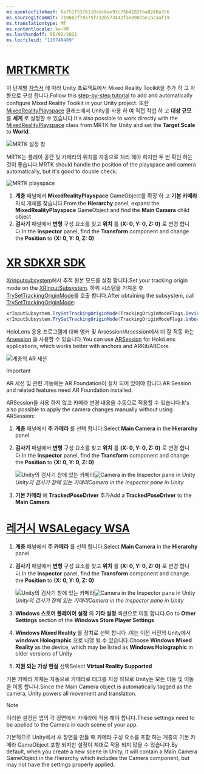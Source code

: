 ```yaml
---
ms.openlocfilehash: 6e751f5376110ddc6ae92c75b4182fba8240a356
ms.sourcegitcommit: 719682f70a75f732b573442fae8987be1acaaf19
ms.translationtype: MT
ms.contentlocale: ko-KR
ms.lasthandoff: 06/02/2021
ms.locfileid: "110748489"
---
```

# <a name="mrtk"></a>[<span data-ttu-id="ff9ed-101">MRTK</span><span class="sxs-lookup"><span data-stu-id="ff9ed-101">MRTK</span></span>](#tab/mrtk)
<!-- NEVER CHANGE THE ABOVE LINE! -->

<span data-ttu-id="ff9ed-102">이 단계별 [자습서](../../tutorials/mr-learning-base-01.md) 에 따라 Unity 프로젝트에서 Mixed Reality Toolkit을 추가 하 고 자동으로 구성 합니다.</span><span class="sxs-lookup"><span data-stu-id="ff9ed-102">Follow this [step-by-step tutorial](../../tutorials/mr-learning-base-01.md) to add and automatically configure Mixed Reality Toolkit in your Unity project.</span></span> <span data-ttu-id="ff9ed-103">또한 [MixedRealityPlayspace](/dotnet/api/microsoft.mixedreality.toolkit.mixedrealityplayspace) 클래스에서 Unity를 사용 하 여 직접 작업 하 고 **대상 규모** 를 **세계** 로 설정할 수 있습니다.</span><span class="sxs-lookup"><span data-stu-id="ff9ed-103">It's also possible to work directly with the [MixedRealityPlayspace](/dotnet/api/microsoft.mixedreality.toolkit.mixedrealityplayspace) class from MRTK for Unity and set the **Target Scale** to **World**:</span></span>

![MRTK 설정 창](../../images/mrtk-target-scale.png)

<span data-ttu-id="ff9ed-105">MRTK는 플레이 공간 및 카메라의 위치를 자동으로 처리 해야 하지만 두 번 확인 하는 것이 좋습니다.</span><span class="sxs-lookup"><span data-stu-id="ff9ed-105">MRTK should handle the position of the playspace and camera automatically, but it's good to double check:</span></span>

![MRTK playspace](../../images/mrtk-playspace.png)

1. <span data-ttu-id="ff9ed-107">**계층** 패널에서 **MixedRealityPlayspace** GameObject를 확장 하 고 **기본 카메라** 자식 개체를 찾습니다.</span><span class="sxs-lookup"><span data-stu-id="ff9ed-107">From the **Hierarchy** panel, expand the **MixedRealityPlayspace** GameObject and find the **Main Camera** child object</span></span>
2. <span data-ttu-id="ff9ed-108">**검사기** 패널에서 **변형** 구성 요소를 찾고 **위치** 를 **(X: 0, Y: 0, Z: 0)** 로 변경 합니다.</span><span class="sxs-lookup"><span data-stu-id="ff9ed-108">In the **Inspector** panel, find the **Transform** component and change the **Position** to **(X: 0, Y: 0, Z: 0)**</span></span>

# <a name="xr-sdk"></a>[<span data-ttu-id="ff9ed-109">XR SDK</span><span class="sxs-lookup"><span data-stu-id="ff9ed-109">XR SDK</span></span>](#tab/xr)
<!-- NEVER CHANGE THE ABOVE LINE! -->

<span data-ttu-id="ff9ed-110">[Xrinputsubsystem](https://docs.unity3d.com/Documentation/ScriptReference/XR.XRInputSubsystem.html)에서 추적 원본 모드를 설정 합니다.</span><span class="sxs-lookup"><span data-stu-id="ff9ed-110">Set your tracking origin mode on the [XRInputSubsystem](https://docs.unity3d.com/Documentation/ScriptReference/XR.XRInputSubsystem.html).</span></span> <span data-ttu-id="ff9ed-111">하위 시스템을 가져온 후 [TrySetTrackingOriginMode](https://docs.unity3d.com/Documentation/ScriptReference/XR.XRInputSubsystem.TrySetTrackingOriginMode.html)를 호출 합니다.</span><span class="sxs-lookup"><span data-stu-id="ff9ed-111">After obtaining the subsystem, call [TrySetTrackingOriginMode](https://docs.unity3d.com/Documentation/ScriptReference/XR.XRInputSubsystem.TrySetTrackingOriginMode.html):</span></span>

```cs
xrInputSubsystem.TrySetTrackingOriginMode(TrackingOriginModeFlags.Device);
xrInputSubsystem.TrySetTrackingOriginMode(TrackingOriginModeFlags.Unbounded); // Recommendation for OpenXR
```

<span data-ttu-id="ff9ed-112">HoloLens 응용 프로그램에 대해 앵커 및 Arsession/Arsession에서 더 잘 작동 하는 [Arsession](https://docs.unity3d.com/Packages/com.unity.xr.arfoundation@2.1/manual/index.html#installing-ar-foundation) 을 사용할 수 있습니다.</span><span class="sxs-lookup"><span data-stu-id="ff9ed-112">You can use [ARSession](https://docs.unity3d.com/Packages/com.unity.xr.arfoundation@2.1/manual/index.html#installing-ar-foundation) for HoloLens applications, which works better with anchors and ARKit/ARCore.</span></span>

![계층의 AR 세션](../../images/xrsdk-arsession.png)

> [!IMPORTANT]
> <span data-ttu-id="ff9ed-114">AR 세션 및 관련 기능에는 AR Foundation이 설치 되어 있어야 합니다.</span><span class="sxs-lookup"><span data-stu-id="ff9ed-114">AR Session and related features need AR Foundation installed.</span></span>

<span data-ttu-id="ff9ed-115">ARSession을 사용 하지 않고 카메라 변경 내용을 수동으로 적용할 수 있습니다.</span><span class="sxs-lookup"><span data-stu-id="ff9ed-115">It's also possible to apply the camera changes manually without using ARSession:</span></span>

1. <span data-ttu-id="ff9ed-116">**계층** 패널에서 **주 카메라** 를 선택 합니다.</span><span class="sxs-lookup"><span data-stu-id="ff9ed-116">Select **Main Camera** in the **Hierarchy** panel</span></span>
1. <span data-ttu-id="ff9ed-117">**검사기** 패널에서 **변형** 구성 요소를 찾고 **위치** 를 **(X: 0, Y: 0, Z: 0)** 로 변경 합니다.</span><span class="sxs-lookup"><span data-stu-id="ff9ed-117">In the **Inspector** panel, find the **Transform** component and change the **Position** to **(X: 0, Y: 0, Z: 0)**</span></span>

   <span data-ttu-id="ff9ed-118">![Unity의 검사기 창에 있는 카메라](../../images/maincamera-350px.png)</span><span class="sxs-lookup"><span data-stu-id="ff9ed-118">![Camera in the Inspector pane in Unity](../../images/maincamera-350px.png)</span></span>  
   <span data-ttu-id="ff9ed-119">*Unity의 검사기 창에 있는 카메라*</span><span class="sxs-lookup"><span data-stu-id="ff9ed-119">*Camera in the Inspector pane in Unity*</span></span>

1. <span data-ttu-id="ff9ed-120">**기본 카메라** 에 **TrackedPoseDriver** 추가</span><span class="sxs-lookup"><span data-stu-id="ff9ed-120">Add a **TrackedPoseDriver** to the **Main Camera**</span></span>

# <a name="legacy-wsa"></a>[<span data-ttu-id="ff9ed-121">레거시 WSA</span><span class="sxs-lookup"><span data-stu-id="ff9ed-121">Legacy WSA</span></span>](#tab/wsa)
<!-- NEVER CHANGE THE ABOVE LINE! -->

1. <span data-ttu-id="ff9ed-122">**계층** 패널에서 **주 카메라** 를 선택 합니다.</span><span class="sxs-lookup"><span data-stu-id="ff9ed-122">Select **Main Camera** in the **Hierarchy** panel</span></span>
1. <span data-ttu-id="ff9ed-123">**검사기** 패널에서 **변형** 구성 요소를 찾고 **위치** 를 **(X: 0, Y: 0, Z: 0)** 로 변경 합니다.</span><span class="sxs-lookup"><span data-stu-id="ff9ed-123">In the **Inspector** panel, find the **Transform** component and change the **Position** to **(X: 0, Y: 0, Z: 0)**</span></span>

   <span data-ttu-id="ff9ed-124">![Unity의 검사기 창에 있는 카메라](../../images/maincamera-350px.png)</span><span class="sxs-lookup"><span data-stu-id="ff9ed-124">![Camera in the Inspector pane in Unity](../../images/maincamera-350px.png)</span></span>  
   <span data-ttu-id="ff9ed-125">*Unity의 검사기 창에 있는 카메라*</span><span class="sxs-lookup"><span data-stu-id="ff9ed-125">*Camera in the Inspector pane in Unity*</span></span>

1. <span data-ttu-id="ff9ed-126">**Windows 스토어 플레이어 설정** 의 **기타 설정** 섹션으로 이동 합니다.</span><span class="sxs-lookup"><span data-stu-id="ff9ed-126">Go to **Other Settings** section of the **Windows Store Player Settings**</span></span>
1. <span data-ttu-id="ff9ed-127">**Windows Mixed Reality** 를 장치로 선택 합니다 .이는 이전 버전의 Unity에서 **windows Holographic** 으로 나열 될 수 있습니다.</span><span class="sxs-lookup"><span data-stu-id="ff9ed-127">Choose **Windows Mixed Reality** as the device, which may be listed as **Windows Holographic** in older versions of Unity</span></span>
1. <span data-ttu-id="ff9ed-128">**지원 되는 가상 현실** 선택</span><span class="sxs-lookup"><span data-stu-id="ff9ed-128">Select **Virtual Reality Supported**</span></span>

<span data-ttu-id="ff9ed-129">기본 카메라 개체는 자동으로 카메라로 태그를 지정 하므로 Unity는 모든 이동 및 이동을 이동 합니다.</span><span class="sxs-lookup"><span data-stu-id="ff9ed-129">Since the Main Camera object is automatically tagged as the camera, Unity powers all movement and translation.</span></span>

>[!NOTE]
><span data-ttu-id="ff9ed-130">이러한 설정은 앱의 각 장면에서 카메라에 적용 해야 합니다.</span><span class="sxs-lookup"><span data-stu-id="ff9ed-130">These settings need to be applied to the Camera in each scene of your app.</span></span>
>
><span data-ttu-id="ff9ed-131">기본적으로 Unity에서 새 장면을 만들 때 카메라 구성 요소를 포함 하는 계층의 기본 카메라 GameObject 포함 되지만 설정이 제대로 적용 되지 않을 수 있습니다.</span><span class="sxs-lookup"><span data-stu-id="ff9ed-131">By default, when you create a new scene in Unity, it will contain a Main Camera GameObject in the Hierarchy which includes the Camera component, but may not have the settings properly applied.</span></span>